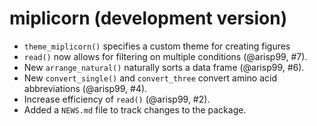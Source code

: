 # miplicorn (development version)

* `theme_miplicorn()` specifies a custom theme for creating figures
* `read()` now allows for filtering on multiple conditions (@arisp99, #7).
* New `arrange_natural()` naturally sorts a data frame (@arisp99, #6).
* New `convert_single()` and `convert_three` convert amino acid abbreviations 
  (@arisp99, #4).
* Increase efficiency of `read()` (@arisp99, #2).
* Added a `NEWS.md` file to track changes to the package.
